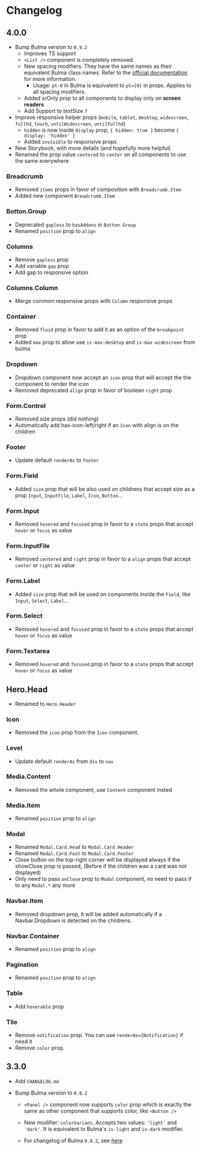 # Changelog

## 4.0.0

- Bump Bulma version to `0.9.2`
  - Improves TS support
  - `<List />` component is completely removed.
  - New spacing modifiers. They have the same names as their equivalent Bulma class names.
    Refer to the [official documentation](https://bulma.io/documentation/helpers/spacing-helpers/) for more information.
    - Usage: `pt-0` in Bulma is equivalent to `pt={0}` in props. Applies to all spacing modifiers.
  - Added srOnly prop to all components to display only on **screen readers**
  - Add Support to textSize `7`
- Improve responsive helper props (`mobile`, `tablet`, `desktop`, `widescreen`, `fullhd`, `touch`, `untilWidescreen`, `untilFullhd`)
  - `hidden` is now inside `display` prop, `{ hidden: true }` become `{ display: 'hidden' }`
  - Added `invisible` to responsive props
- New Storybook, with more details (and hopefully more helpful)
- Renamed the prop value `centered` to `center` on all components to use the same everywhere

### Breadcrumb
- Removed `items` props in favor of composition with `Breadcrumb.Item`
- Added new component `Breadcrumb.Item`

### Botton.Group
- Deprecated `gapless` to `hasAddons` in `Button.Group`
- Renamed `position` prop to `align`

### Columns
- Remove `gapless` prop
- Add variable `gap` prop
- Add gap to responsive option

### Columns.Column
- Merge common responsive props with `Column` responsive props

### Container
- Removed `fluid` prop in favor to add it as an option of the `breakpoint` prop
- Added `max` prop to allow use `is-max-desktop` and `is-max-widescreen` from bulma

### Dropdown
- Dropdown component now accept an `icon` prop that will accept the the component to render the icon
- Removed deprecated `align` prop in favor of boolean `right` prop

### Form.Control
- Removed size props (did nothing)
- Automatically add has-icon-left/right if an `Icon` with align is on the children

### Footer
- Update default `renderAs` to `footer`

### Form.Field
- Added `size` prop that will be also used on childrens that accept size as a prop `Input`, `InputFile`, `Label`, `Icon`, `Button`...

### Form.Input
- Removed `hovered` and `focused` prop in favor to a `state` props that accept `hover` or `focus` as value

### Form.InputFile
- Removed `centered` and `right` prop in favor to a `align` props that accept `center` or `right` as value

### Form.Label
- Added `size` prop that will be used on components inside the `Field`, like `Input`, `Select`, `Label`...

### Form.Select
- Removed `hovered` and `focused` prop in favor to a `state` props that accept `hover` or `focus` as value

### Form.Textarea
- Removed `hovered` and `focused` prop in favor to a `state` props that accept `hover` or `focus` as value

## Hero.Head
- Renamed to `Hero.Header`

### Icon
- Removed the `icon` prop from the `Icon` component.

### Level
- Update default `renderAs` from `div` to `nav`

### Media.Content
- Removed the whole component, use `Content` component insted

### Media.Item
- Renamed `position` prop to `align`

### Modal
- Renamed `Modal.Card.Head` to `Modal.Card.Header`
- Renamed `Modal.Card.Foot` to `Modal.Card.Footer`
- Close button on the top-right corner will be displayed always if the showClose prop is passed, (Before if the children was a card was not displayed)
- Only need to pass `onClose` prop to `Modal` component, no need to pass if to any `Modal.*` any more

### Navbar.Item
- Removed dropdown prop, it will be added automatically if a Navbar.Dropdown is detected on the childrens.

### Navbar.Container
- Renamed `position` prop to `align`

### Pagination
- Renamed `position` prop to `align`

### Table
- Add `hoverable` prop

### Tile
- Remove `notification` prop. You can use `renderAs={Notification}` if need it
- Remove `color` prop.

## 3.3.0

- Add `CHANGELOG.md`

- Bump Bulma version to `0.8.2`

  - `<Panel />` component now supports `color` prop which is exactly the same as
    other component that supports color, like `<Button />`

  - New modifier: `colorVariant`. Accepts two values: `'light'` and `'dark'`.
    It is equivalent to Bulma's `is-light` and `is-dark` modifier.
  
  - For changelog of Bulma `0.8.2`, see [here](https://github.com/jgthms/bulma/blob/master/CHANGELOG.md#082)
